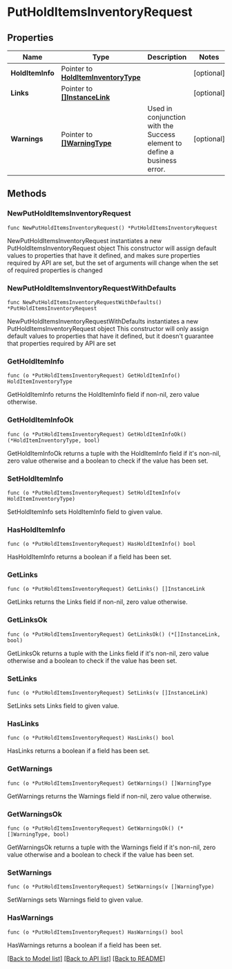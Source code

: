 # PutHoldItemsInventoryRequest

## Properties

Name | Type | Description | Notes
------------ | ------------- | ------------- | -------------
**HoldItemInfo** | Pointer to [**HoldItemInventoryType**](HoldItemInventoryType.md) |  | [optional] 
**Links** | Pointer to [**[]InstanceLink**](InstanceLink.md) |  | [optional] 
**Warnings** | Pointer to [**[]WarningType**](WarningType.md) | Used in conjunction with the Success element to define a business error. | [optional] 

## Methods

### NewPutHoldItemsInventoryRequest

`func NewPutHoldItemsInventoryRequest() *PutHoldItemsInventoryRequest`

NewPutHoldItemsInventoryRequest instantiates a new PutHoldItemsInventoryRequest object
This constructor will assign default values to properties that have it defined,
and makes sure properties required by API are set, but the set of arguments
will change when the set of required properties is changed

### NewPutHoldItemsInventoryRequestWithDefaults

`func NewPutHoldItemsInventoryRequestWithDefaults() *PutHoldItemsInventoryRequest`

NewPutHoldItemsInventoryRequestWithDefaults instantiates a new PutHoldItemsInventoryRequest object
This constructor will only assign default values to properties that have it defined,
but it doesn't guarantee that properties required by API are set

### GetHoldItemInfo

`func (o *PutHoldItemsInventoryRequest) GetHoldItemInfo() HoldItemInventoryType`

GetHoldItemInfo returns the HoldItemInfo field if non-nil, zero value otherwise.

### GetHoldItemInfoOk

`func (o *PutHoldItemsInventoryRequest) GetHoldItemInfoOk() (*HoldItemInventoryType, bool)`

GetHoldItemInfoOk returns a tuple with the HoldItemInfo field if it's non-nil, zero value otherwise
and a boolean to check if the value has been set.

### SetHoldItemInfo

`func (o *PutHoldItemsInventoryRequest) SetHoldItemInfo(v HoldItemInventoryType)`

SetHoldItemInfo sets HoldItemInfo field to given value.

### HasHoldItemInfo

`func (o *PutHoldItemsInventoryRequest) HasHoldItemInfo() bool`

HasHoldItemInfo returns a boolean if a field has been set.

### GetLinks

`func (o *PutHoldItemsInventoryRequest) GetLinks() []InstanceLink`

GetLinks returns the Links field if non-nil, zero value otherwise.

### GetLinksOk

`func (o *PutHoldItemsInventoryRequest) GetLinksOk() (*[]InstanceLink, bool)`

GetLinksOk returns a tuple with the Links field if it's non-nil, zero value otherwise
and a boolean to check if the value has been set.

### SetLinks

`func (o *PutHoldItemsInventoryRequest) SetLinks(v []InstanceLink)`

SetLinks sets Links field to given value.

### HasLinks

`func (o *PutHoldItemsInventoryRequest) HasLinks() bool`

HasLinks returns a boolean if a field has been set.

### GetWarnings

`func (o *PutHoldItemsInventoryRequest) GetWarnings() []WarningType`

GetWarnings returns the Warnings field if non-nil, zero value otherwise.

### GetWarningsOk

`func (o *PutHoldItemsInventoryRequest) GetWarningsOk() (*[]WarningType, bool)`

GetWarningsOk returns a tuple with the Warnings field if it's non-nil, zero value otherwise
and a boolean to check if the value has been set.

### SetWarnings

`func (o *PutHoldItemsInventoryRequest) SetWarnings(v []WarningType)`

SetWarnings sets Warnings field to given value.

### HasWarnings

`func (o *PutHoldItemsInventoryRequest) HasWarnings() bool`

HasWarnings returns a boolean if a field has been set.


[[Back to Model list]](../README.md#documentation-for-models) [[Back to API list]](../README.md#documentation-for-api-endpoints) [[Back to README]](../README.md)



